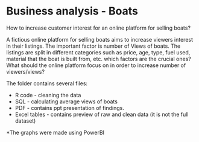 # Business analysis - Boats

How to increase customer interest for an online platform for selling boats?

A fictious online platform for selling boats aims to increase viewers interest in their listings. The important factor is number of Views of boats.
The listings are split in different categories such as price, age, type, fuel used, material that the boat is built from, etc.
which factors are the crucial ones? What should the online platform focus on in order to increase number of viewers/views?

The folder contains several files:
* R code - cleaning the data
* SQL - calculating average views of boats
* PDF - contains ppt presentation of findings. 
* Excel tables - contains preview of raw and clean data (it is not the full dataset)

*The graphs were made using PowerBI

